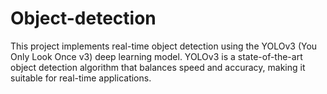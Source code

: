 # Object-detection
 This project implements real-time object detection using the YOLOv3 (You Only Look Once v3) deep learning model. YOLOv3 is a state-of-the-art object detection algorithm that balances speed and accuracy, making it suitable for real-time applications.
